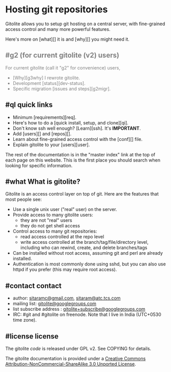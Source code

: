 # Hosting git repositories

Gitolite allows you to setup git hosting on a central server, with
fine-grained access control and many more powerful features.

Here's more on [what][] it is and [why][] you might need it.

<font color="gray">

## #g2 (for current gitolite (v2) users)

For current gitolite (call it "g2" for convenience) users,

  * [Why][g3why] I rewrote gitolite.
  * Development [status][dev-status].
  * Specific migration [issues and steps][g2migr].

</font>

## #ql quick links

  * Minimum [requirements][req].
  * Here's how to do a [quick install, setup, and clone][qi].
  * Don't know ssh well enough?  [Learn][ssh].  It's **IMPORTANT**.
  * Add [users][] and [repos][].
  * Learn about fine-grained access control with the [conf][] file.
  * Explain gitolite to your [users][user].

The rest of the documentation is in the "master index" link at the top of each
page on this website.  This is the first place you should search when looking
for specific information.

## #what What is gitolite?

Gitolite is an access control layer on top of git.  Here are the features that
most people see:

  * Use a single unix user ("real" user) on the server.
  * Provide access to many gitolite users:
      * they are not "real" users
      * they do not get shell access
  * Control access to many git repositories:
      * read access controlled at the repo level
      * write access controlled at the branch/tag/file/directory level,
        including who can rewind, create, and delete branches/tags
  * Can be installed without root access, assuming git and perl are already
    installed.
  * Authentication is most commonly done using sshd, but you can also use
    httpd if you prefer (this may require root access).

## #contact contact

  * author: sitaramc@gmail.com, sitaram@atc.tcs.com
  * mailing list: gitolite@googlegroups.com
  * list subscribe address : gitolite+subscribe@googlegroups.com
  * IRC: #git and #gitolite on freenode.  Note that I live in India (UTC+0530
    time zone).

## #license license

The gitolite *code* is released under GPL v2.  See COPYING for details.

The gitolite documentation is provided under a [Creative Commons
Attribution-NonCommercial-ShareAlike 3.0 Unported
License](http://creativecommons.org/licenses/by-nc-sa/3.0/).
